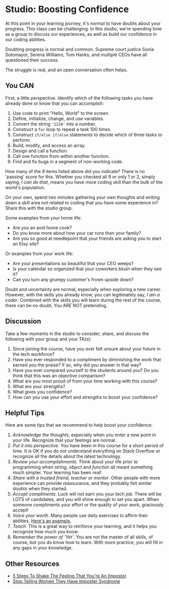 # Studio: Boosting Confidence

At this point in your learning journey, it\'s normal to have doubts
about your progress. This class can be challenging. In this studio,
we\'re spending time as a group to discuss our experiences, as well as
build our confidence in our coding abilities.

Doubting progress is normal and common. Supreme court justice Sonia
Sotomayor, Serena Williams, Tom Hanks, and multiple CEOs have all
questioned their success.

The struggle is real, and an open conversation often helps.

## You CAN

First, a little perspective. Identify which of the following tasks you
have already done or know that you can accomplish:

1.  Use code to print \"Hello, World\" to the screen.
2.  Define, initialize, change, and use variables.
3.  Convert the string `'1234'` into a number.
4.  Construct a `for` loop to repeat a task 100 times.
5.  Construct `if/else if/else` statements to decide which of three
    tasks to perform.
6.  Build, modify, and access an array.
7.  Design and call a function.
8.  Call one function from within another function.
9.  Find and fix bugs in a segment of non-working code.

How many of the 9 items listed above did you indicate? There is no
\'passing\' score for this. Whether you checked all 9 or only 1 or 2,
simply saying, *I can do that*, means you have more coding skill than
the bulk of the world\'s population.

On your own, spend two minutes gathering your own thoughts and writing
down a skill area not related to coding that you have some experience
in? Share this with the studio group.

Some examples from your home life:

-   Are you an avid home cook?
-   Do you know more about how your car runs than your family?
-   Are you so good at needlepoint that your friends are asking you to
    start an Etsy site?

Or examples from your work life:

-   Are your presentations so beautiful that your CEO weeps?
-   Is your calendar so organized that your coworkers blush when they
    see it?
-   Can you turn any grumpy customer\'s frown upside down?

Doubt and uncertainty are normal, especially when exploring a new
career. However, with the skills you already know, you can legitimately
say, *I am a coder*. Combined with the skills you will learn during the
rest of the course, there can be no doubt. You ARE NOT pretending.

## Discussion

Take a few moments in the studio to consider, share, and discuss the
following with your group and your TA(s):

1.  Since joining the course, have you ever felt unsure about your
    future in the tech workforce?
2.  Have you ever responded to a compliment by diminishing the work that
    earned you the praise? If so, why did you answer in that way?
3.  Have you ever compared yourself to the students around you? Do you
    think that this was an objective comparison?
4.  What are you most proud of from your time working with this course?
5.  What are your strengths?
6.  What gives you confidence?
7.  How can you use your effort and strengths to boost your confidence?

## Helpful Tips

Here are some tips that we recommend to help boost your confidence:

1.  *Acknowledge the thoughts*, especially when you enter a new point in
    your life. Recognize that your feelings are normal.
2.  *Put it into perspective*. You have been in this course for a short
    period of time. It is OK if you do not understand everything on
    Stack Overflow or recognize all the details about the latest
    technology.
3.  *Review your accomplishments*. Think about your life prior to
    programming when *string*, *object* and *function* all meant
    something much simpler. Your learning has been real!
4.  *Share with a trusted friend, teacher or mentor*. Other people with
    more experience can provide reassurance, and they probably felt
    similar doubts when they started.
5.  *Accept compliments*. Luck will not earn you your tech job. There
    will be LOTS of candidates, and you will shine enough to set you
    apart. When someone compliments your effort or the quality of your
    work, graciously accept!
6.  *Voice your worth*. Many people use daily exercises to affirm their
    abilities. [Here\'s an
    example.](https://www.youtube.com/watch?v=qR3rK0kZFkg&ab_channel=dmchatster)
7.  *Teach*. This is a great way to reinforce your learning, and it
    helps you recognize how much you know.
8.  *Remember the power of \'Yet\'*. You are not the master of all
    skills, of course, but you do know how to learn. With more practice,
    you will fill in any gaps in your knowledge.

## Other Resources

-   [5 Steps To Shake The Feeling That You\'re An
    Impostor](https://www.npr.org/2021/01/22/959656202/5-steps-to-shake-the-feeling-that-youre-an-impostor)
-   [Stop Telling Women They Have Imposter
    Syndrome](https://hbr.org/2021/02/stop-telling-women-they-have-imposter-syndrome)

